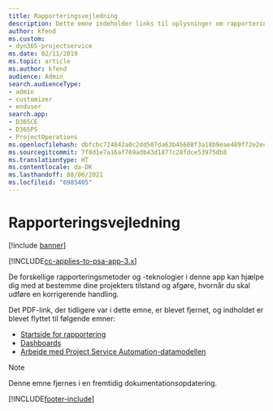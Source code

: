 ```yaml
---
title: Rapporteringsvejledning
description: Dette emne indeholder links til oplysninger om rapportering.
author: kfend
ms.custom:
- dyn365-projectservice
ms.date: 02/11/2019
ms.topic: article
ms.author: kfend
audience: Admin
search.audienceType:
- admin
- customizer
- enduser
search.app:
- D365CE
- D365PS
- ProjectOperations
ms.openlocfilehash: dbfcbc724842a0c2dd507da63b45608f3a18b9eae489f72e2ec0bd50f9fd2f24
ms.sourcegitcommit: 7f8d1e7a16af769adb43d1877c28fdce53975db8
ms.translationtype: HT
ms.contentlocale: da-DK
ms.lasthandoff: 08/06/2021
ms.locfileid: "6985405"
---
```

# <a name="reporting-guide"></a>Rapporteringsvejledning

[!include [banner](../../includes/psa-now-project-operations.md)]

[!INCLUDE[cc-applies-to-psa-app-3.x](../../includes/cc-applies-to-psa-app-3x.md)]

De forskellige rapporteringsmetoder og -teknologier i denne app kan hjælpe dig med at bestemme dine projekters tilstand og afgøre, hvornår du skal udføre en korrigerende handling. 

Det PDF-link, der tidligere var i dette emne, er blevet fjernet, og indholdet er blevet flyttet til følgende emner:

- [Startside for rapportering](../reports-reporting-dynamics-365-project-service.md)
- [Dashboards](../reports-dashboards.md)
- [Arbejde med Project Service Automation-datamodellen](../reports-working-project-service-data-model.md)

> [!NOTE]
> Denne emne fjernes i en fremtidig dokumentationsopdatering. 


[!INCLUDE[footer-include](../../includes/footer-banner.md)]